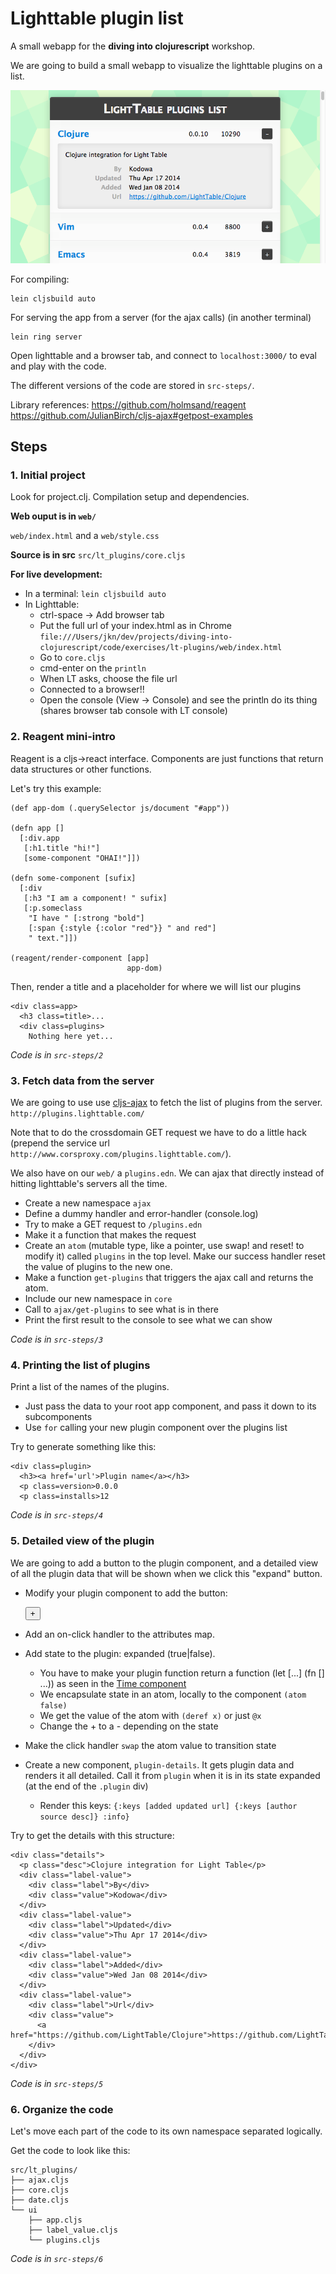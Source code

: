 
Lighttable plugin list
======================

A small webapp for the **diving into clojurescript** workshop.

We are going to build a small webapp to visualize the lighttable plugins on a list.

![LT plugins](https://github.com/joakin/diving-into-clojurescript-exercises/raw/master/lt-plugins/lt-plugins.png)

For compiling:
```
lein cljsbuild auto
```

For serving the app from a server (for the ajax calls) (in another terminal)
```
lein ring server
```

Open lighttable and a browser tab, and connect to `localhost:3000/` to eval and play with the code.

The different versions of the code are stored in `src-steps/`.

Library references:
https://github.com/holmsand/reagent
https://github.com/JulianBirch/cljs-ajax#getpost-examples


Steps
-----

### 1. Initial project

Look for project.clj. Compilation setup and dependencies.

**Web ouput is in `web/`**

`web/index.html` and a `web/style.css`

**Source is in src**
`src/lt_plugins/core.cljs`

**For live development:**

* In a terminal: `lein cljsbuild auto`
* In Lighttable:
  * ctrl-space -> Add browser tab
  * Put the full url of your index.html as in Chrome
    `file:///Users/jkn/dev/projects/diving-into-clojurescript/code/exercises/lt-plugins/web/index.html`
  * Go to `core.cljs`
  * cmd-enter on the `println`
  * When LT asks, choose the file url
  * Connected to a browser!!
  * Open the console (View -> Console) and see the println do its thing (shares browser tab console with LT console)


### 2. Reagent mini-intro

Reagent is a cljs->react interface. Components are just functions that return data structures or other functions.

Let's try this example:

```
(def app-dom (.querySelector js/document "#app"))

(defn app []
  [:div.app
   [:h1.title "hi!"]
   [some-component "OHAI!"]])

(defn some-component [sufix]
  [:div
   [:h3 "I am a component! " sufix]
   [:p.someclass
    "I have " [:strong "bold"]
    [:span {:style {:color "red"}} " and red"]
    " text."]])

(reagent/render-component [app]
                          app-dom)
```

Then, render a title and a placeholder for where we will list our plugins

    <div class=app>
      <h3 class=title>...
      <div class=plugins>
        Nothing here yet...

*Code is in `src-steps/2`*

### 3. Fetch data from the server

We are going to use use [cljs-ajax](https://github.com/JulianBirch/cljs-ajax#getpost-examples)
to fetch the list of plugins from the server. `http://plugins.lighttable.com/`

Note that to do the crossdomain GET request we have to
do a little hack (prepend the service url `http://www.corsproxy.com/plugins.lighttable.com/`).

We also have on our `web/` a `plugins.edn`. We can ajax that directly instead of hitting lighttable's servers all the time.

* Create a new namespace `ajax`
* Define a dummy handler and error-handler (console.log)
* Try to make a GET request to `/plugins.edn`
* Make it a function that makes the request
* Create an `atom` (mutable type, like a pointer, use swap! and reset! to modify it) called `plugins` in the top level. Make our success handler reset the value of plugins to the new one.
* Make a function `get-plugins` that triggers the ajax call and returns the atom.
* Include our new namespace in `core`
* Call to `ajax/get-plugins` to see what is in there
* Print the first result to the console to see what we can show

*Code is in `src-steps/3`*

### 4. Printing the list of plugins

Print a list of the names of the plugins.

* Just pass the data to your root app component, and pass it down to its subcomponents
* Use `for` calling your new plugin component over the plugins list

Try to generate something like this:

    <div class=plugin>
      <h3><a href='url'>Plugin name</a></h3>
      <p class=version>0.0.0
      <p class=installs>12

*Code is in `src-steps/4`*

### 5. Detailed view of the plugin

We are going to add a button to the plugin component, and a detailed view of all the plugin data that will be shown when we click this "expand" button.

* Modify your plugin component to add the button:

    <div class=actions>
      <button class=expand>+</button>

* Add an on-click handler to the attributes map.
* Add state to the plugin: expanded (true|false).
  * You have to make your plugin function return a function (let [...] (fn [] ...)) as seen in the [Time component](https://github.com/holmsand/reagent#examples)
  * We encapsulate state in an atom, locally to the component `(atom false)`
  * We get the value of the atom with `(deref x)` or just `@x`
  * Change the + to a - depending on the state
* Make the click handler `swap` the atom value to transition state
* Create a new component, `plugin-details`. It gets plugin data and renders it all detailed. Call it from `plugin` when it is in its state expanded (at the end of the `.plugin` div)
  * Render this keys: `{:keys [added updated url] {:keys [author source desc]} :info}`

Try to get the details with this structure:

    <div class="details">
      <p class="desc">Clojure integration for Light Table</p>
      <div class="label-value">
        <div class="label">By</div>
        <div class="value">Kodowa</div>
      </div>
      <div class="label-value">
        <div class="label">Updated</div>
        <div class="value">Thu Apr 17 2014</div>
      </div>
      <div class="label-value">
        <div class="label">Added</div>
        <div class="value">Wed Jan 08 2014</div>
      </div>
      <div class="label-value">
        <div class="label">Url</div>
        <div class="value">
          <a href="https://github.com/LightTable/Clojure">https://github.com/LightTable/Clojure</a>
        </div>
      </div>
    </div>

*Code is in `src-steps/5`*

### 6. Organize the code

Let's move each part of the code to its own namespace separated logically.

Get the code to look like this:

    src/lt_plugins/
    ├── ajax.cljs
    ├── core.cljs
    ├── date.cljs
    └── ui
        ├── app.cljs
        ├── label_value.cljs
        └── plugins.cljs

*Code is in `src-steps/6`*


